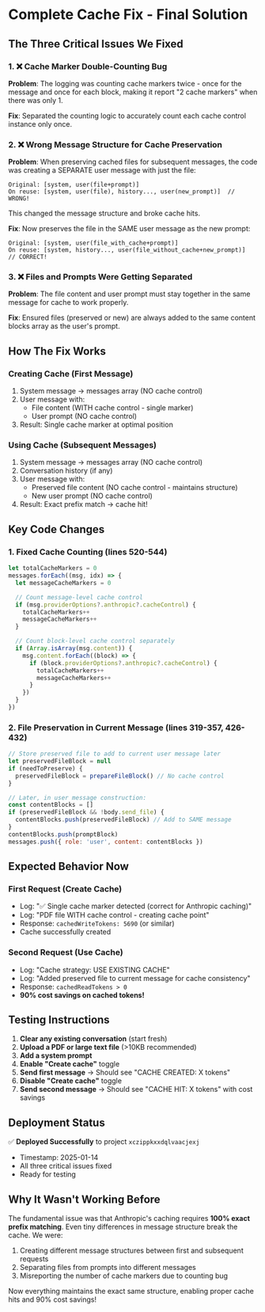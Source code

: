 # Complete Cache Fix - Final Solution

## The Three Critical Issues We Fixed

### 1. ❌ Cache Marker Double-Counting Bug
**Problem**: The logging was counting cache markers twice - once for the message and once for each block, making it report "2 cache markers" when there was only 1.

**Fix**: Separated the counting logic to accurately count each cache control instance only once.

### 2. ❌ Wrong Message Structure for Cache Preservation
**Problem**: When preserving cached files for subsequent messages, the code was creating a SEPARATE user message with just the file:
```
Original: [system, user(file+prompt)]
On reuse: [system, user(file), history..., user(new_prompt)]  // WRONG!
```
This changed the message structure and broke cache hits.

**Fix**: Now preserves the file in the SAME user message as the new prompt:
```
Original: [system, user(file_with_cache+prompt)]
On reuse: [system, history..., user(file_without_cache+new_prompt)]  // CORRECT!
```

### 3. ❌ Files and Prompts Were Getting Separated
**Problem**: The file content and user prompt must stay together in the same message for cache to work properly.

**Fix**: Ensured files (preserved or new) are always added to the same content blocks array as the user's prompt.

## How The Fix Works

### Creating Cache (First Message)
1. System message → messages array (NO cache control)
2. User message with:
   - File content (WITH cache control - single marker)
   - User prompt (NO cache control)
3. Result: Single cache marker at optimal position

### Using Cache (Subsequent Messages)
1. System message → messages array (NO cache control)
2. Conversation history (if any)
3. User message with:
   - Preserved file content (NO cache control - maintains structure)
   - New user prompt (NO cache control)
4. Result: Exact prefix match → cache hit!

## Key Code Changes

### 1. Fixed Cache Counting (lines 520-544)
```javascript
let totalCacheMarkers = 0
messages.forEach((msg, idx) => {
  let messageCacheMarkers = 0

  // Count message-level cache control
  if (msg.providerOptions?.anthropic?.cacheControl) {
    totalCacheMarkers++
    messageCacheMarkers++
  }

  // Count block-level cache control separately
  if (Array.isArray(msg.content)) {
    msg.content.forEach((block) => {
      if (block.providerOptions?.anthropic?.cacheControl) {
        totalCacheMarkers++
        messageCacheMarkers++
      }
    })
  }
})
```

### 2. File Preservation in Current Message (lines 319-357, 426-432)
```javascript
// Store preserved file to add to current user message later
let preservedFileBlock = null
if (needToPreserve) {
  preservedFileBlock = prepareFileBlock() // No cache control
}

// Later, in user message construction:
const contentBlocks = []
if (preservedFileBlock && !body.send_file) {
  contentBlocks.push(preservedFileBlock) // Add to SAME message
}
contentBlocks.push(promptBlock)
messages.push({ role: 'user', content: contentBlocks })
```

## Expected Behavior Now

### First Request (Create Cache)
- Log: "✅ Single cache marker detected (correct for Anthropic caching)"
- Log: "PDF file WITH cache control - creating cache point"
- Response: `cachedWriteTokens: 5690` (or similar)
- Cache successfully created

### Second Request (Use Cache)
- Log: "Cache strategy: USE EXISTING CACHE"
- Log: "Added preserved file to current message for cache consistency"
- Response: `cachedReadTokens > 0`
- **90% cost savings on cached tokens!**

## Testing Instructions

1. **Clear any existing conversation** (start fresh)
2. **Upload a PDF or large text file** (>10KB recommended)
3. **Add a system prompt**
4. **Enable "Create cache"** toggle
5. **Send first message** → Should see "CACHE CREATED: X tokens"
6. **Disable "Create cache"** toggle
7. **Send second message** → Should see "CACHE HIT: X tokens" with cost savings

## Deployment Status

✅ **Deployed Successfully** to project `xczippkxxdqlvaacjexj`
- Timestamp: 2025-01-14
- All three critical issues fixed
- Ready for testing

## Why It Wasn't Working Before

The fundamental issue was that Anthropic's caching requires **100% exact prefix matching**. Even tiny differences in message structure break the cache. We were:
1. Creating different message structures between first and subsequent requests
2. Separating files from prompts into different messages
3. Misreporting the number of cache markers due to counting bug

Now everything maintains the exact same structure, enabling proper cache hits and 90% cost savings!